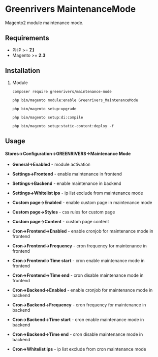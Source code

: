 # Greenrivers MaintenanceMode

Magento2 module maintenance mode.

## Requirements

* PHP >= **7.1**
* Magento >= **2.3**

## Installation

1. Module

    ```shell    
   composer require greenrivers/maintenance-mode
   
    php bin/magento module:enable Greenrivers_MaintenanceMode
    
    php bin/magento setup:upgrade
    
    php bin/magento setup:di:compile
    
    php bin/magento setup:static-content:deploy -f
    ```

## Usage

#### **Stores->Configuration->GREENRIVERS->Maintenance Mode**

* **General->Enabled** - module activation


* **Settings->Frontend** - enable maintenance in frontend
* **Settings->Backend** - enable maintenance in backend
* **Settings->Whitelist ips** - ip list exclude from maintenance mode


* **Custom page->Enabled** - enable custom page in maintenance mode
* **Custom page->Styles** - css rules for custom page
* **Custom page->Content** - custom page content


* **Cron->Frontend->Enabled** - enable cronjob for maintenance mode in frontend
* **Cron->Frontend->Frequency** - cron frequency for maintenance in frontend
* **Cron->Frontend->Time start** - cron enable maintenance mode in frontend
* **Cron->Frontend->Time end** - cron disable maintenance mode in frontend


* **Cron->Backend->Enabled** - enable cronjob for maintenance mode in backend
* **Cron->Backend->Frequency** - cron frequency for maintenance in backend
* **Cron->Backend->Time start** - cron enable maintenance mode in backend
* **Cron->Backend->Time end** - cron disable maintenance mode in backend


* **Cron->Whitelist ips** - ip list exclude from cron maintenance mode
